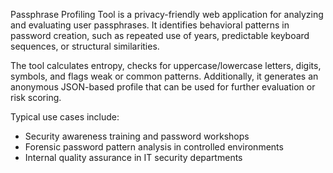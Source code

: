 Passphrase Profiling Tool is a privacy-friendly web application for analyzing and evaluating user passphrases.
It identifies behavioral patterns in password creation, such as repeated use of years, predictable keyboard sequences, or structural similarities.

The tool calculates entropy, checks for uppercase/lowercase letters, digits, symbols, and flags weak or common patterns.
Additionally, it generates an anonymous JSON-based profile that can be used for further evaluation or risk scoring.

Typical use cases include:
- Security awareness training and password workshops
- Forensic password pattern analysis in controlled environments
- Internal quality assurance in IT security departments
